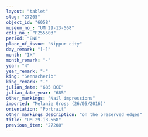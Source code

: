 ```yaml
---
layout: "tablet"
slug: "27205"
object_id: "6058"
museum_no_: "UM 29-13-568"
cdli_no_: "P255503"
period: "ENB"
place_of_issue: "Nippur city"
day_remark: "[-]"
month: "IX"
month_remark: "-"
year: "4"
year_remark: "-"
king: "Sennacherib"
king_remark: "-"
julian_date: "685 BCE"
julian_date_year: "685"
other_markings: "Nail impressions"
imported: "Melanie Gross (26/05/2016)"
orientation: "Portrait"
other_markings_description: "on the preserved edges"
title: "UM 29-13-568"
previous_item: "27208"
---
```

